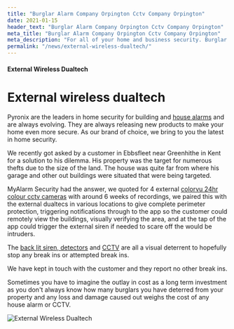 ```yaml
---
title: "Burglar Alarm Company Orpington Cctv Company Orpington"
date: 2021-01-15
header_text: "Burglar Alarm Company Orpington Cctv Company Orpington"
meta_title: "Burglar Alarm Company Orpington Cctv Company Orpington"
meta_description: "For all of your home and business security. Burglar Alarm Servicing, Burglar Alarm Installation, Alarm Battery and CCTV in Orpington. Call 020 8302 4065"
permalink: "/news/external-wireless-dualtech/"
---
```


#### External Wireless Dualtech

# External wireless dualtech

Pyronix are the leaders in home security for building and [house alarms](/categories/burglar-alarms/) and are always evolving. They are always releasing new products to make your home even more secure. As our brand of choice, we bring to you the latest in home security.

We recently got asked by a customer in Ebbsfleet near Greenhithe in Kent for a solution to his dilemma. His property was the target for numerous thefts due to the size of the land. The house was quite far from where his garage and other out buildings were situated that were being targeted.

MyAlarm Security had the answer, we quoted for 4 external [colorvu 24hr colour cctv cameras](/categories/cctv/) with around 6 weeks of recordings, we paired this with the external dualtecs in various locations to give complete perimeter protection, triggering notifications through to the app so the customer could remotely view the buildings, visually verifying the area, and at the tap of the app could trigger the external siren if needed to scare off the would be intruders.

The [back lit siren, detectors](/categories/burglar-alarms/) and [CCTV](/categories/cctv/) are all a visual deterrent to hopefully stop any break ins or attempted break ins.

We have kept in touch with the customer and they report no other break ins.

Sometimes you have to imagine the outlay in cost as a long term investment as you don\'t always know how many burglars you have deterred from your property and any loss and damage caused out weighs the cost of any house alarm or CCTV.

![External Wireless Dualtech](https://res.cloudinary.com/kbs/image/upload/wb9flmkz5c6nbjdv4tyw.jpg)